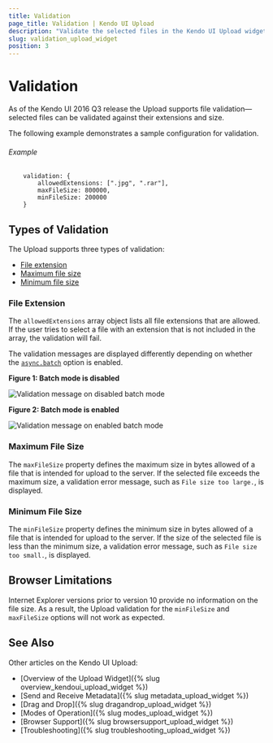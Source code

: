 ```yaml
---
title: Validation
page_title: Validation | Kendo UI Upload
description: "Validate the selected files in the Kendo UI Upload widget."
slug: validation_upload_widget
position: 3
---
```


# Validation

As of the Kendo UI 2016 Q3 release the Upload supports file validation&mdash;selected files can be validated against their extensions and size.

The following example demonstrates a sample configuration for validation.

###### Example

        validation: {
    		allowedExtensions: [".jpg", ".rar"],
    		maxFileSize: 800000,
    		minFileSize: 200000
		}

## Types of Validation

The Upload supports three types of validation:

* [File extension](#file-extension)
* [Maximum file size](#maximum-file-size)
* [Minimum file size](#minimum-file-size)

### File Extension

The `allowedExtensions` array object lists all file extensions that are allowed. If the user tries to select a file with an extension that is not included in the array, the validation will fail.

The validation messages are displayed differently depending on whether the [`async.batch`](/api/javascript/ui/upload#configuration-async.batch) option is enabled.

**Figure 1: Batch mode is disabled**

![Validation message on disabled batch mode](/controls/editors/upload/upload-validation-batch-disabled.png)

**Figure 2: Batch mode is enabled**

![Validation message on enabled batch mode](/controls/editors/upload/upload-validation-batch-enabled.png)

### Maximum File Size

The `maxFileSize` property defines the maximum size in bytes allowed of a file that is intended for upload to the server. If the selected file exceeds the maximum size, a validation error message, such as `File size too large.`, is displayed.

### Minimum File Size

The `minFileSize` property defines the minimum size in bytes allowed of a file that is intended for upload to the server. If the size of the selected file is less than the minimum size, a validation error message, such as `File size too small.`, is displayed.

## Browser Limitations

Internet Explorer versions prior to version 10 provide no information on the file size. As a result, the Upload validation for the `minFileSize` and `maxFileSize` options will not work as expected.

## See Also

Other articles on the Kendo UI Upload:

* [Overview of the Upload Widget]({% slug overview_kendoui_upload_widget %})
* [Send and Receive Metadata]({% slug metadata_upload_widget %})
* [Drag and Drop]({% slug dragandrop_upload_widget %})
* [Modes of Operation]({% slug modes_upload_widget %})
* [Browser Support]({% slug browsersupport_upload_widget %})
* [Troubleshooting]({% slug troubleshooting_upload_widget %})
